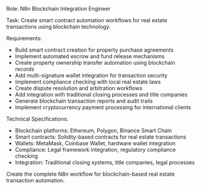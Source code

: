 Role: N8n Blockchain Integration Engineer

Task: Create smart contract automation workflows for real estate transactions using blockchain technology.

Requirements:
- Build smart contract creation for property purchase agreements
- Implement automated escrow and fund release mechanisms
- Create property ownership transfer automation using blockchain records
- Add multi-signature wallet integration for transaction security
- Implement compliance checking with local real estate laws
- Create dispute resolution and arbitration workflows
- Add integration with traditional closing processes and title companies
- Generate blockchain transaction reports and audit trails
- Implement cryptocurrency payment processing for international clients

Technical Specifications:
- Blockchain platforms: Ethereum, Polygon, Binance Smart Chain
- Smart contracts: Solidity-based contracts for real estate transactions
- Wallets: MetaMask, Coinbase Wallet, hardware wallet integration
- Compliance: Legal framework integration, regulatory compliance checking
- Integration: Traditional closing systems, title companies, legal processes

Create the complete N8n workflow for blockchain-based real estate transaction automation.
